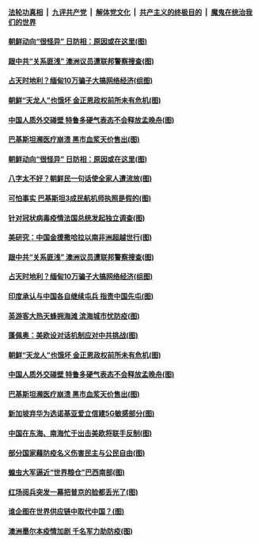 ####  [法轮功真相](../../../../basic/blob/master/README.md?t=06271902) &nbsp;|&nbsp; [九评共产党](../../../../9ping.md/blob/master/README.md?t=06271902) &nbsp;|&nbsp; [解体党文化](../../../../jtdwh.md/blob/master/README.md?t=06271902)  &nbsp;|&nbsp; [共产主义的终极目的](../../../../gczydzjmd.md/blob/master/README.md?t=06271902) &nbsp;|&nbsp; [魔鬼在统治我们的世界](../../../../mgztzwmdsj.md/blob/master/README.md?t=06271902) 

#### [朝鲜动向“很怪异” 日防相：原因或在这里(图)](../pages/p9/937846.md?t=06271902) 

#### [跟中共“关系匪浅” 澳洲议员遭联邦警察搜查(图)](../pages/p9/937789.md?t=06271902) 

#### [占天时地利？缅甸10万骗子大搞网络经济(组图)](../pages/p9/937790.md?t=06271902) 

#### [朝鲜“天龙人”也饿坏 金正恩政权前所未有危机(图)](../pages/p9/937667.md?t=06271902) 

#### [中国人质外交碰壁 特鲁多硬气表态不会释放孟晚舟(图)](../pages/p9/937722.md?t=06271902) 

#### [巴基斯坦濒医疗崩溃 黑市血浆天价售出(图)](../pages/p9/937672.md?t=06271902) 

#### [朝鲜动向“很怪异” 日防相：原因或在这里(图)](../pages/p9/937846.md?t=06271902) 

#### [八字太不好？朝鲜民一句话使全家人遭流放(图)](../pages/p9/937770.md?t=06271902) 

#### [可怕事实 巴基斯坦3成民航机师执照是假的(图)](../pages/p9/937768.md?t=06271902) 

#### [针对冠状病毒疫情法国总统发起独立调查(图)](../pages/p9/937830.md?t=06271902) 

#### [美研究：中国金援撒哈拉以南非洲超越世行(图)](../pages/p9/937829.md?t=06271902) 

#### [跟中共“关系匪浅” 澳洲议员遭联邦警察搜查(图)](../pages/p9/937789.md?t=06271902) 

#### [占天时地利？缅甸10万骗子大搞网络经济(组图)](../pages/p9/937790.md?t=06271902) 

#### [印度承认与中国各自继续屯兵 指责中国先屯(图)](../pages/p9/937785.md?t=06271902) 

#### [英游客大热天蜂拥海滩 滨海城市忧防疫(图)](../pages/p9/937783.md?t=06271902) 

#### [蓬佩奥：美欧设对话机制应对中共挑战(图)](../pages/p9/937781.md?t=06271902) 

#### [朝鲜“天龙人”也饿坏 金正恩政权前所未有危机(图)](../pages/p9/937667.md?t=06271902) 

#### [中国人质外交碰壁 特鲁多硬气表态不会释放孟晚舟(图)](../pages/p9/937722.md?t=06271902) 

#### [巴基斯坦濒医疗崩溃 黑市血浆天价售出(图)](../pages/p9/937672.md?t=06271902) 

#### [新加坡弃华为选诺基亚爱立信建5G敏感部分(图)](../pages/p9/937716.md?t=06271902) 

#### [中国在东海、南海忙于出击美欧将联手反制(图)](../pages/p9/937714.md?t=06271902) 

#### [部分国家藉防疫名义伤害民主与公民自由(图)](../pages/p9/937713.md?t=06271902) 

#### [蝗虫大军逼近“世界粮仓”巴西南部(图)](../pages/p9/937653.md?t=06271902) 

#### [红场阅兵突发一幕把普京的脸都丢光了(图)](../pages/p9/937671.md?t=06271902) 

#### [谁企图在世界供应链中取代中国？(图)](../pages/p9/937669.md?t=06271902) 

#### [澳洲墨尔本疫情加剧 千名军力助防疫(图)](../pages/p9/937668.md?t=06271902) 

